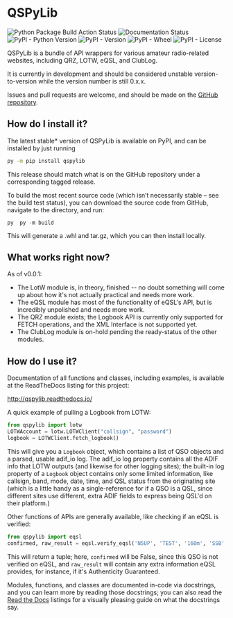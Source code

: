 # QSPyLib
![Python Package Build Action Status](https://github.com/JayToTheAy/QSPy/actions/workflows/python-package.yml/badge.svg)
![Documentation Status](https://readthedocs.org/projects/qspylib/badge/?version=latest)
![PyPI - Python Version](https://img.shields.io/pypi/pyversions/qspylib)
![PyPI - Version](https://img.shields.io/pypi/v/qspylib)
![PyPI - Wheel](https://img.shields.io/pypi/wheel/qspylib)
![PyPI - License](https://img.shields.io/pypi/l/qspylib)

QSPyLib is a bundle of API wrappers for various amateur radio-related websites, including QRZ, LOTW, eQSL, and ClubLog.

It is currently in development and should be considered unstable version-to-version while the version number is still 0.x.x.

Issues and pull requests are welcome, and should be made on the [GitHub repository](https://github.com/jaytotheay/qspy).

## How do I install it?

The latest stable* version of QSPyLib is available on PyPI, and can be installed by just running

```bash
py -m pip install qspylib
```

This release should match what is on the GitHub repository under a corresponding tagged release.

To build the most recent source code (which isn’t necessarily stable – see the build test status), you can download the source code from GitHub, navigate to the directory, and run:

``py 
py -m build
``

This will generate a .whl and tar.gz, which you can then install locally.

## What works right now?

As of v0.0.1:

* The LotW module is, in theory, finished -- no doubt something will come up about how it's not actually practical and needs more work.
* The eQSL module has most of the functionality of eQSL's API, but is incredibly unpolished and needs more work.
* The QRZ module exists; the Logbook API is currently only supported for FETCH operations, and the XML Interface is not supported yet.
* The ClubLog module is on-hold pending the ready-status of the other modules.

## How do I use it?

Documentation of all functions and classes, including examples, is available at the ReadTheDocs listing for this project:

http://qspylib.readthedocs.io/

A quick example of pulling a Logbook from LOTW:

```py
from qspylib import lotw
LOTWAccount = lotw.LOTWClient("callsign", "password")
logbook = LOTWClient.fetch_logbook()
```
This will give you a `Logbook` object, which contains a list of QSO objects and a parsed, usable adif_io log. The adif_io log property contains all the ADIF info that LOTW outputs (and likewise for other logging sites); the built-in log property of a `Logbook` object contains only some limited information, like callsign, band, mode, date, time, and QSL status from the originating site (which is a little handy as a single-reference for if a QSO is a QSL, since different sites use different, extra ADIF fields to express being QSL'd on their platform.)

Other functions of APIs are generally available, like checking if an eQSL is verified:

```py
from qspylib import eqsl
confirmed, raw_result = eqsl.verify_eqsl('N5UP', 'TEST', '160m', 'SSB', '01/01/2000')
```
This will return a tuple; here, `confirmed` will be False, since this QSO is not verified on eQSL, and `raw_result` will contain any extra information eQSL provides, for instance, if it's Authenticity Guaranteed.

Modules, functions, and classes are documented in-code via docstrings, and you can learn more by reading those docstrings; you can also read the [Read the Docs](http://qspylib.readthedocs.io/) listings for a visually pleasing guide on what the docstrings say.
